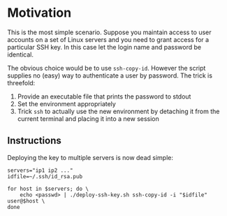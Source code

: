 # Motivation
This is the most simple scenario. Suppose you maintain access to user accounts on a set of Linux servers and you need to grant access for a particular SSH key. In this case let the login name and password be identical.

The obvious choice would be to use `ssh-copy-id`. However the script supplies no (easy) way to authenticate a user by password. The trick is threefold:

 1. Provide an executable file that prints the password to stdout
 1. Set the environment appropriately
 1. Trick `ssh` to actually use the new environment by detaching it from the current terminal and placing it into a new session

## Instructions
Deploying the key to multiple servers is now dead simple:

```
servers="ip1 ip2 ..."
idfile=~/.ssh/id_rsa.pub

for host in $servers; do \
    echo <passwd> | ./deploy-ssh-key.sh ssh-copy-id -i "$idfile" user@$host \
done